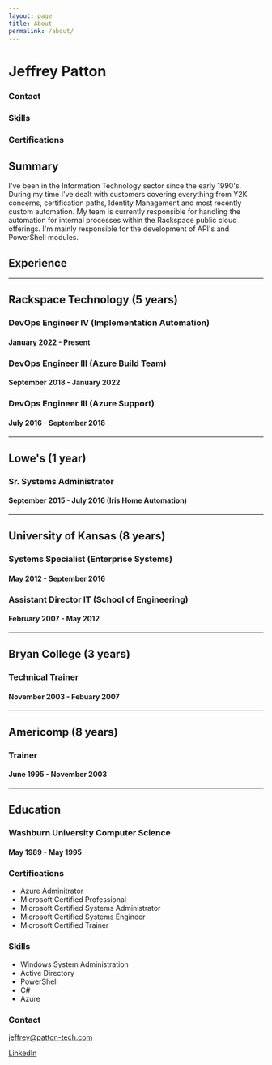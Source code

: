 ```yaml
---
layout: page
title: About
permalink: /about/
---
```

# Jeffrey Patton

### Contact

### Skills

### Certifications

## Summary

I've been in the Information Technology sector since the early 1990's. During my time I've dealt with customers covering everything from Y2K concerns, certification paths, Identity Management and most recently custom automation. My team is currently responsible for handling the automation for internal processes within the Rackspace public cloud offerings. I'm mainly responsible for the development of API's and PowerShell modules.

## Experience

---

## Rackspace Technology (5 years)

### DevOps Engineer IV (Implementation Automation)

#### January 2022 - Present

### DevOps Engineer III (Azure Build Team)

#### September 2018 - January 2022

### DevOps Engineer III (Azure Support)

#### July 2016 - September 2018

---

## Lowe's (1 year)

### Sr. Systems Administrator

#### September 2015 - July 2016 (Iris Home Automation)

---

## University of Kansas (8 years)

### Systems Specialist (Enterprise Systems)

#### May 2012 - September 2016

### Assistant Director IT (School of Engineering)

#### February 2007 - May 2012

---

## Bryan College (3 years)

### Technical Trainer

#### November 2003 - Febuary 2007

---

## Americomp (8 years)

### Trainer

#### June 1995 - November 2003

---

## Education

### Washburn University Computer Science

#### May 1989 - May 1995

### Certifications

* Azure Adminitrator
* Microsoft Certified Professional
* Microsoft Certified Systems Administrator
* Microsoft Certified Systems Engineer
* Microsoft Certified Trainer

### Skills

* Windows System Administration
* Active Directory
* PowerShell
* C#
* Azure

### Contact

[jeffrey@patton-tech.com](mailto:jeffrey@patton-tech.com)

[LinkedIn](https://www.linkedin.com/in/jeffpatton/)
